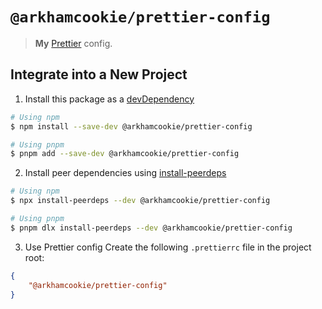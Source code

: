 # `@arkhamcookie/prettier-config`

> **My** [Prettier](https://prettier.io) config.

## Integrate into a New Project

1. Install this package as a [devDependency](https://docs.npmjs.com/specifying-dependencies-and-devdependencies-in-a-package-json-file)
```sh
# Using npm
$ npm install --save-dev @arkhamcookie/prettier-config

# Using pnpm
$ pnpm add --save-dev @arkhamcookie/prettier-config
```
2. Install peer dependencies using [install-peerdeps](https://github.com/nathanhleung/install-peerdeps)
```sh
# Using npm
$ npx install-peerdeps --dev @arkhamcookie/prettier-config

# Using pnpm
$ pnpm dlx install-peerdeps --dev @arkhamcookie/prettier-config
```
3. Use Prettier config
Create the following `.prettierrc` file in the project root:
```json
{
    "@arkhamcookie/prettier-config"
}
```